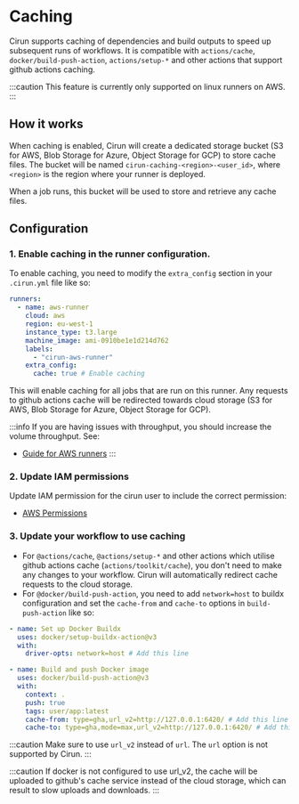 # Caching

Cirun supports caching of dependencies and build outputs to speed up subsequent runs of workflows. It is compatible with `actions/cache`, `docker/build-push-action`, `actions/setup-*` and other actions that support github actions caching.

:::caution
This feature is currently only supported on linux runners on AWS.
:::

## How it works

When caching is enabled, Cirun will create a dedicated storage bucket (S3 for AWS, Blob Storage for Azure, Object Storage for GCP) to store cache files. The bucket will be named `cirun-caching-<region>-<user_id>`, where `<region>` is the region where your runner is deployed.

When a job runs, this bucket will be used to store and retrieve any cache files.

## Configuration

### 1. Enable caching in the runner configuration.

To enable caching, you need to modify the `extra_config` section in your `.cirun.yml` file like so:

```yaml
runners:
  - name: aws-runner
    cloud: aws
    region: eu-west-1
    instance_type: t3.large
    machine_image: ami-0910be1e1d214d762
    labels:
      - "cirun-aws-runner"
    extra_config:
      cache: true # Enable caching
```

This will enable caching for all jobs that are run on this runner. Any requests to github actions cache will be redirected towards cloud storage (S3 for AWS, Blob Storage for Azure, Object Storage for GCP).

:::info
If you are having issues with throughput, you should increase the volume throughput. See:

- [Guide for AWS runners](/caching/aws#increasing-throughput-of-the-cache-service)
::: 

### 2. Update IAM permissions

Update IAM permission for the cirun user to include the correct permission:

- [AWS Permissions](/caching/aws#permissions)

### 3. Update your workflow to use caching

- For `@actions/cache`, `@actions/setup-*` and other actions which utilise github actions cache (`actions/toolkit/cache`), you don't need to make any changes to your workflow. Cirun will automatically redirect cache requests to the cloud storage.
- For `@docker/build-push-action`, you need to add `network=host` to buildx configuration and set the `cache-from` and `cache-to` options in `build-push-action` like so:

```yaml
- name: Set up Docker Buildx
  uses: docker/setup-buildx-action@v3
  with:
    driver-opts: network=host # Add this line

- name: Build and push Docker image
  uses: docker/build-push-action@v3
  with:
    context: .
    push: true
    tags: user/app:latest
    cache-from: type=gha,url_v2=http://127.0.0.1:6420/ # Add this line
    cache-to: type=gha,mode=max,url_v2=http://127.0.0.1:6420/ # Add this line
```

:::caution
Make sure to use `url_v2` instead of `url`. The `url` option is not supported by Cirun.
:::

:::caution
If docker is not configured to use url_v2, the cache will be uploaded to github's cache service instead of the cloud storage, which can result to slow uploads and downloads.
:::
